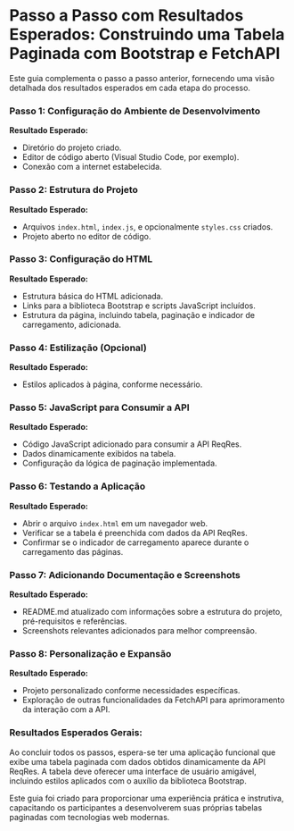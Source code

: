 # Passo a Passo com Resultados Esperados: Construindo uma Tabela Paginada com Bootstrap e FetchAPI

Este guia complementa o passo a passo anterior, fornecendo uma visão detalhada dos resultados esperados em cada etapa do processo.

### Passo 1: Configuração do Ambiente de Desenvolvimento

**Resultado Esperado:**
- Diretório do projeto criado.
- Editor de código aberto (Visual Studio Code, por exemplo).
- Conexão com a internet estabelecida.

### Passo 2: Estrutura do Projeto

**Resultado Esperado:**
- Arquivos `index.html`, `index.js`, e opcionalmente `styles.css` criados.
- Projeto aberto no editor de código.

### Passo 3: Configuração do HTML

**Resultado Esperado:**
- Estrutura básica do HTML adicionada.
- Links para a biblioteca Bootstrap e scripts JavaScript incluídos.
- Estrutura da página, incluindo tabela, paginação e indicador de carregamento, adicionada.

### Passo 4: Estilização (Opcional)

**Resultado Esperado:**
- Estilos aplicados à página, conforme necessário.

### Passo 5: JavaScript para Consumir a API

**Resultado Esperado:**
- Código JavaScript adicionado para consumir a API ReqRes.
- Dados dinamicamente exibidos na tabela.
- Configuração da lógica de paginação implementada.

### Passo 6: Testando a Aplicação

**Resultado Esperado:**
- Abrir o arquivo `index.html` em um navegador web.
- Verificar se a tabela é preenchida com dados da API ReqRes.
- Confirmar se o indicador de carregamento aparece durante o carregamento das páginas.

### Passo 7: Adicionando Documentação e Screenshots

**Resultado Esperado:**
- README.md atualizado com informações sobre a estrutura do projeto, pré-requisitos e referências.
- Screenshots relevantes adicionados para melhor compreensão.

### Passo 8: Personalização e Expansão

**Resultado Esperado:**
- Projeto personalizado conforme necessidades específicas.
- Exploração de outras funcionalidades da FetchAPI para aprimoramento da interação com a API.

### Resultados Esperados Gerais:

Ao concluir todos os passos, espera-se ter uma aplicação funcional que exibe uma tabela paginada com dados obtidos dinamicamente da API ReqRes. A tabela deve oferecer uma interface de usuário amigável, incluindo estilos aplicados com o auxílio da biblioteca Bootstrap.

Este guia foi criado para proporcionar uma experiência prática e instrutiva, capacitando os participantes a desenvolverem suas próprias tabelas paginadas com tecnologias web modernas.
